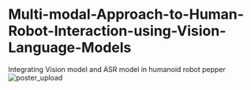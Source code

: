 # Multi-modal-Approach-to-Human-Robot-Interaction-using-Vision-Language-Models
Integrating Vision model and ASR model in humanoid robot pepper
![poster_upload](https://github.com/rajkhatik24/Multi-modal-Approach-to-Human-Robot-Interaction-using-Vision-Language-Models/assets/149350286/f2a87a42-8763-4119-b8f6-73157e831d2d)
